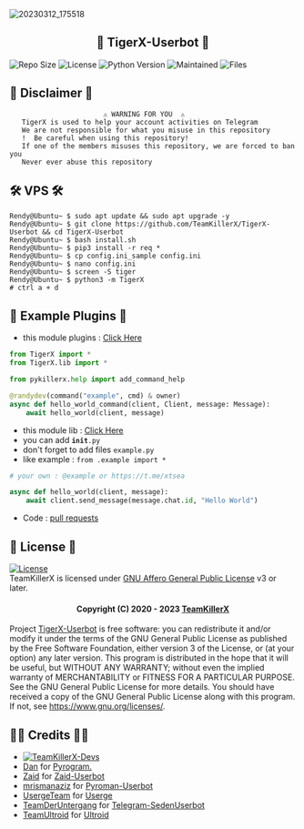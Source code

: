 ![20230312_175518](https://user-images.githubusercontent.com/90479255/224540113-fe730120-64e1-44d4-90ca-000c23cd3796.jpg)

<h2 align="center"> 🐯 TigerX-Userbot 🐯</h2> 

![Repo Size](https://img.shields.io/github/repo-size/TeamKillerX/TigerX-Userbot)
![License](https://img.shields.io/github/license/TeamKillerX/TigerX-Userbot)
![Python Version](https://img.shields.io/badge/python-3.x.x-aqua)
![Maintained](https://img.shields.io/badge/Maintained%20%3F-Yes-orange)
![Files](https://img.shields.io/github/directory-file-count/TeamkillerX/TigerX-Userbot?label=repo%20files)


## 📝 Disclaimer 📝
```
️                       ⚠️ WARNING FOR YOU ️ ️⚠️
   TigerX is used to help your account activities on Telegram
   We are not responsible for what you misuse in this repository
   !  Be careful when using this repository!
   If one of the members misuses this repository, we are forced to ban you
   Never ever abuse this repository
```

## 🛠️ VPS 🛠️
```console
Rendy@Ubuntu~ $ sudo apt update && sudo apt upgrade -y
Rendy@Ubuntu~ $ git clone https://github.com/TeamKillerX/TigerX-Userbot && cd TigerX-Userbot
Rendy@Ubuntu~ $ bash install.sh
Rendy@Ubuntu~ $ pip3 install -r req *
Rendy@Ubuntu~ $ cp config.ini_sample config.ini
Rendy@Ubuntu~ $ nano config.ini
Rendy@Ubuntu~ $ screen -S tiger
Rendy@Ubuntu~ $ python3 -m TigerX
# ctrl a + d 
```

## 💎 Example Plugins 💎
* this module plugins : [Click Here](https://github.com/TeamKillerX/TigerX-Userbot/tree/main/TigerX/modules/plugins)

```python
from TigerX import *
from TigerX.lib import * 

from pykillerx.help import add_command_help 

@randydev(command("example", cmd) & owner)
async def hello_world_command(client, Client, message: Message):
    await hello_world(client, message)
```


* this module lib : [Click Here](https://github.com/TeamKillerX/TigerX-Userbot/tree/main/lib)
* you can add <code>__init__.py</code>
* don't forget to add files `example.py`
* like example : `from .example import *`

```python
# your own : @example or https://t.me/xtsea

async def hello_world(client, message):
    await client.send_message(message.chat.id, "Hello World")
```
* Code : [pull requests](https://github.com/TeamKillerX/TigerX-Userbot/pulls)

## 📜 License 📜

[![License](https://www.gnu.org/graphics/agplv3-155x51.png)](LICENSE)   
TeamKillerX is licensed under [GNU Affero General Public License](https://www.gnu.org/licenses/agpl-3.0.en.html) v3 or later.

<h4 align="center">Copyright (C) 2020 - 2023 <a href="https://github.com/TeamKillerX">TeamKillerX</a></h4>

Project [TigerX-Userbot](https://github.com/TeamKillerX/TigerX-Userbot) is free software: you can redistribute it and/or modify
it under the terms of the GNU General Public License as published by
the Free Software Foundation, either version 3 of the License, or
(at your option) any later version.
This program is distributed in the hope that it will be useful,
but WITHOUT ANY WARRANTY; without even the implied warranty of
MERCHANTABILITY or FITNESS FOR A PARTICULAR PURPOSE.  See the
GNU General Public License for more details.
You should have received a copy of the GNU General Public License
along with this program. If not, see <https://www.gnu.org/licenses/>.


## 🧑‍💻 Credits 🧑‍💻
* [![TeamKillerX-Devs](https://img.shields.io/static/v1?label=TeamkillerX&message=devs&color=critical)](https://t.me/xtsea)
* [Dan](https://github.com/pyrogram/) for [Pyrogram.](https://github.com/pyrogram/pyrogram)
* [Zaid](https://github.com/ITZ-ZAID/) for [Zaid-Userbot](https://github.com/ITZ-ZAID/ZAID-USERBOT)
* [mrismanaziz](https://github.com/mrismanaziz/) for [Pyroman-Userbot](https://github.com/mrismanaziz/PyroMan-Userbot)
* [UsergeTeam](https://github.com/UsergeTeam/) for [Userge](https://github.com/UsergeTeam/Userge)
* [TeamDerUntergang](https://github.com/TeamDerUntergang/) for [Telegram-SedenUserbot](https://github.com/TeamDerUntergang/Telegram-SedenUserBot)
* [TeamUltroid](https://github.com/TeamUltroid/) for [Ultroid](https://github.com/TeamUltroid/Ultroid)
